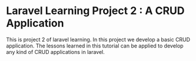 # Laravel Learning Project 2 : A CRUD Application

This is project 2 of laravel learning. In this project we develop a basic CRUD application. The lessons learned in this tutorial can be applied to develop any kind of CRUD applications in laravel.
